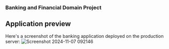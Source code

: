 ### Banking and Financial Domain Project ###

## Application preview
Here's a screenshot of the banking application deployed on the production server:
![Screenshot 2024-11-07 092146](https://github.com/user-attachments/assets/9212ac5a-50e1-4063-8908-4a914e7f7c77)


